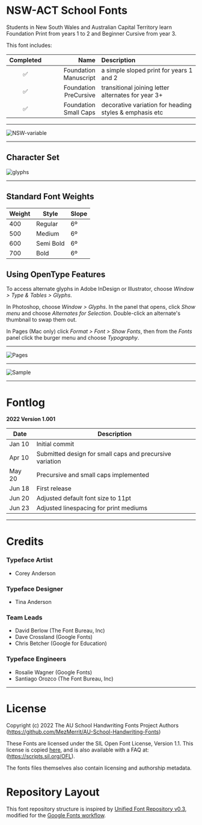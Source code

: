 # NSW-ACT School Fonts

Students in New South Wales and Australian Capital Territory learn Foundation Print from years 1 to 2 and Beginner Cursive from year 3.

This font includes:

Completed | Name | Description
| :---: | ---: | :---
✅ | Foundation Manuscript | a simple sloped print for years 1 and 2
✅ | Foundation PreCursive | transitional joining letter alternates for year 3+
✅ | Foundation Small Caps | decorative variation for heading styles & emphasis etc

- - - -

![NSW-variable](https://user-images.githubusercontent.com/34974280/176457672-5b9bdf31-b996-45ce-ab58-005e66dff401.gif)

- - - -

## Character Set ##

![glyphs](https://user-images.githubusercontent.com/34974280/174497609-d0fcf5d5-ea7f-4632-8aa2-5f3060e6c0d9.png)

- - - -

## Standard Font Weights ##

Weight        | Style        | Slope
------------- | -------------| -------------
400           | Regular      | 6º
500           | Medium       | 6º
600           | Semi Bold    | 6º
700           | Bold         | 6º

## Using OpenType Features ##

To access alternate glyphs in Adobe InDesign or Illustrator, choose *Window > Type & Tables > Glyphs*.

In Photoshop, choose *Window > Glyphs*. In the panel that opens, click *Show menu* and choose *Alternates for Selection*. Double-click an alternate's thumbnail to swap them out.

In Pages (Mac only) click *Format > Font > Show Fonts*, then from the *Fonts* panel click the burger menu and choose *Typography*.

- - - -

![Pages](https://user-images.githubusercontent.com/34974280/174490884-cc6b3630-c1d4-4711-b878-0ff5e73a1cf2.gif)

- - - -

![Sample](https://user-images.githubusercontent.com/34974280/175120824-a26681ff-91a6-4f1f-94c3-7e3ce71f4521.png)

- - - -

# Fontlog #

**2022 Version 1.001**

Date          | Description
------------- | -------------
Jan 10        | Initial commit
Apr 10        | Submitted design for small caps and precursive variation
May 20        | Precursive and small caps implemented
Jun 18        | First release
Jun 20        | Adjusted default font size to 11pt
Jun 23        | Adjusted linespacing for print mediums

- - - -

# Credits #

### Typeface Artist ###
- Corey Anderson

### Typeface Designer ###
- Tina Anderson

### Team Leads ###
- David Berlow (The Font Bureau, Inc)
- Dave Crossland (Google Fonts)
- Chris Betcher (Google for Education)

### Typeface Engineers ###
- Rosalie Wagner (Google Fonts)
- Santiago Orozco (The Font Bureau, Inc)

- - - -

# License #

Copyright (c) 2022 The AU School Handwriting Fonts Project Authors (https://github.com/MezMerrit/AU-School-Handwriting-Fonts)

These Fonts are licensed under the SIL Open Font License, Version 1.1. This license is copied [here](https://github.com/MezMerrit/AU-School-Handwriting-Fonts/blob/main/OFL.txt "SIL Open Font License"), and is also available with a FAQ at: (https://scripts.sil.org/OFL).

The fonts files themselves also contain licensing and authorship metadata.

# Repository Layout #

This font repository structure is inspired by [Unified Font Repository v0.3](https://github.com/unified-font-repository/Unified-Font-Repository), modified for the [Google Fonts workflow](https://github.com/googlefonts/googlefonts-project-template).
